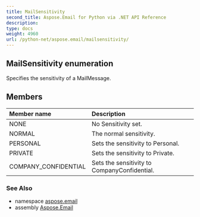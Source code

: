 ```yaml
---
title: MailSensitivity
second_title: Aspose.Email for Python via .NET API Reference
description: 
type: docs
weight: 4960
url: /python-net/aspose.email/mailsensitivity/
---
```


## MailSensitivity enumeration

Specifies the sensitivity of a MailMessage.

## Members
| Member name | Description |
| :- | :- |
|NONE|No Sensitivity set.|
|NORMAL|The normal sensitivity.|
|PERSONAL|Sets the sensitivity to Personal.|
|PRIVATE|Sets the sensitivity to Private.|
|COMPANY_CONFIDENTIAL|Sets the sensitivity to CompanyConfidential.|

### See Also

* namespace [aspose.email](/python-net/aspose.email/)
* assembly [Aspose.Email](/python-net/)

